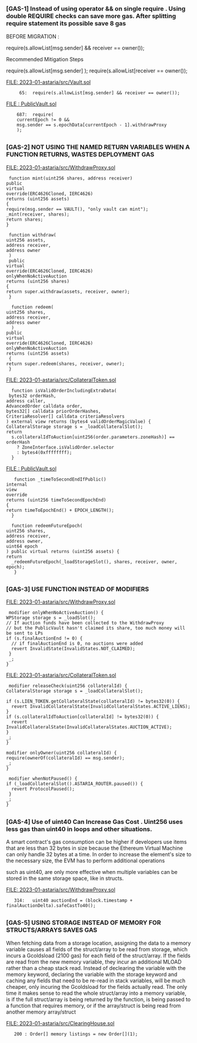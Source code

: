 ##

### [GAS-1]  Instead of using operator && on single require  . Using double REQUIRE  checks can save more gas. After splitting require statement its possible save 8 gas

BEFORE MIGRATION : 

require(s.allowList[msg.sender] && receiver == owner());

Recommended Mitigation Steps

require(s.allowList[msg.sender] );
require(s.allowList[receiver == owner());

[FILE: 2023-01-astaria/src/Vault.sol](https://github.com/code-423n4/2023-01-astaria/blob/main/src/Vault.sol)

         65:  require(s.allowList[msg.sender] && receiver == owner());

[FILE : PublicVault.sol](https://github.com/code-423n4/2023-01-astaria/blob/main/src/PublicVault.sol)

        687:  require(
        currentEpoch != 0 &&
        msg.sender == s.epochData[currentEpoch - 1].withdrawProxy
        );

##

### [GAS-2]  NOT USING THE NAMED RETURN VARIABLES WHEN A FUNCTION RETURNS, WASTES DEPLOYMENT GAS

[FILE: 2023-01-astaria/src/WithdrawProxy.sol](https://github.com/code-423n4/2023-01-astaria/blob/main/src/WithdrawProxy.sol)

     function mint(uint256 shares, address receiver)
    public
    virtual
    override(ERC4626Cloned, IERC4626)
    returns (uint256 assets)
    {
    require(msg.sender == VAULT(), "only vault can mint");
    _mint(receiver, shares);
    return shares;
    }

     function withdraw(
    uint256 assets,
    address receiver,
    address owner
     )
     public
    virtual
    override(ERC4626Cloned, IERC4626)
    onlyWhenNoActiveAuction
    returns (uint256 shares)
    {
    return super.withdraw(assets, receiver, owner);
     }

      function redeem(
    uint256 shares,
    address receiver,
    address owner
      )
    public
    virtual
    override(ERC4626Cloned, IERC4626)
    onlyWhenNoActiveAuction
    returns (uint256 assets)
     {
    return super.redeem(shares, receiver, owner);
     }

[FILE: 2023-01-astaria/src/CollateralToken.sol](https://github.com/code-423n4/2023-01-astaria/blob/main/src/CollateralToken.sol)

      function isValidOrderIncludingExtraData(
     bytes32 orderHash,
    address caller,
    AdvancedOrder calldata order,
    bytes32[] calldata priorOrderHashes,
    CriteriaResolver[] calldata criteriaResolvers
    ) external view returns (bytes4 validOrderMagicValue) {
    CollateralStorage storage s = _loadCollateralSlot();
    return
      s.collateralIdToAuction[uint256(order.parameters.zoneHash)] == orderHash
        ? ZoneInterface.isValidOrder.selector
        : bytes4(0xffffffff);
      }

[FILE : PublicVault.sol](https://github.com/code-423n4/2023-01-astaria/blob/main/src/PublicVault.sol)

       function _timeToSecondEndIfPublic()
    internal
    view
    override
    returns (uint256 timeToSecondEpochEnd)
    {
    return timeToEpochEnd() + EPOCH_LENGTH();
      }

      function redeemFutureEpoch(
    uint256 shares,
    address receiver,
    address owner,
    uint64 epoch
    ) public virtual returns (uint256 assets) {
    return
      _redeemFutureEpoch(_loadStorageSlot(), shares, receiver, owner, epoch);
       }

##

### [GAS-3]  USE FUNCTION INSTEAD OF MODIFIERS

[FILE: 2023-01-astaria/src/WithdrawProxy.sol](https://github.com/code-423n4/2023-01-astaria/blob/main/src/WithdrawProxy.sol)

     modifier onlyWhenNoActiveAuction() {
    WPStorage storage s = _loadSlot();
    // If auction funds have been collected to the WithdrawProxy
    // but the PublicVault hasn't claimed its share, too much money will be sent to LPs
    if (s.finalAuctionEnd != 0) {
      // if finalAuctionEnd is 0, no auctions were added
      revert InvalidState(InvalidStates.NOT_CLAIMED);
     }
     _;
    }      

[FILE: 2023-01-astaria/src/CollateralToken.sol](https://github.com/code-423n4/2023-01-astaria/blob/main/src/CollateralToken.sol)

     modifier releaseCheck(uint256 collateralId) {
    CollateralStorage storage s = _loadCollateralSlot();

    if (s.LIEN_TOKEN.getCollateralState(collateralId) != bytes32(0)) {
      revert InvalidCollateralState(InvalidCollateralStates.ACTIVE_LIENS);
    }
    if (s.collateralIdToAuction[collateralId] != bytes32(0)) {
      revert InvalidCollateralState(InvalidCollateralStates.AUCTION_ACTIVE);
    }
    _;
    }

    modifier onlyOwner(uint256 collateralId) {
    require(ownerOf(collateralId) == msg.sender);
    _;
    }

     modifier whenNotPaused() {
    if (_loadCollateralSlot().ASTARIA_ROUTER.paused()) {
      revert ProtocolPaused();
     }
    _;
    }



##

### [GAS-4] Use of uint40 Can Increase Gas Cost . Uint256 uses less gas than uint40 in loops and other situations.

A smart contract's gas consumption can be higher if developers use items that are less than 32 bytes in size because the Ethereum Virtual Machine can only handle 32 bytes at a time. In order to increase the element's size to the necessary size, the EVM has to perform additional operations

such as uint40, are only more effective when multiple variables can be stored in the same storage space, like in structs. 

[FILE: 2023-01-astaria/src/WithdrawProxy.sol](https://github.com/code-423n4/2023-01-astaria/blob/main/src/WithdrawProxy.sol)

       314:   uint40 auctionEnd = (block.timestamp + finalAuctionDelta).safeCastTo40();  

##

### [GAS-5] USING STORAGE INSTEAD OF MEMORY FOR STRUCTS/ARRAYS SAVES GAS

When fetching data from a storage location, assigning the data to a memory variable causes all fields of the struct/array to be read from storage, which incurs a Gcoldsload (2100 gas) for each field of the struct/array. If the fields are read from the new memory variable, they incur an additional MLOAD rather than a cheap stack read. Instead of declearing the variable with the memory keyword, declaring the variable with the storage keyword and caching any fields that need to be re-read in stack variables, will be much cheaper, only incuring the Gcoldsload for the fields actually read. The only time it makes sense to read the whole struct/array into a memory variable, is if the full struct/array is being returned by the function, is being passed to a function that requires memory, or if the array/struct is being read from another memory array/struct

[FILE: 2023-01-astaria/src/ClearingHouse.sol](https://github.com/code-423n4/2023-01-astaria/blob/main/src/ClearingHouse.sol)

       200 : Order[] memory listings = new Order[](1);






